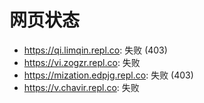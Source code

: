 # 网页状态
- https://qi.limqin.repl.co: 失败 (403)
- https://vi.zogzr.repl.co: 失败
- https://mization.edpjg.repl.co: 失败 (403)
- https://v.chavir.repl.co: 失败

